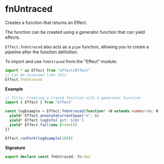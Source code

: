 # fnUntraced

Creates a function that returns an Effect.

The function can be created using a generator function that can yield
effects.

`Effect.fnUntraced` also acts as a `pipe` function, allowing you to create a pipeline after the function definition.

To import and use `fnUntraced` from the "Effect" module:

```ts
import * as Effect from "effect/Effect"
// Can be accessed like this
Effect.fnUntraced
```

**Example**

```ts
// Title: Creating a traced function with a generator function
import { Effect } from "effect"

const logExample = Effect.fnUntraced(function* <N extends number>(n: N) {
  yield* Effect.annotateCurrentSpan("n", n)
  yield* Effect.logInfo(`got: ${n}`)
  yield* Effect.fail(new Error())
})

Effect.runFork(logExample(100))
```

**Signature**

```ts
export declare const fnUntraced: fn.Gen
```
